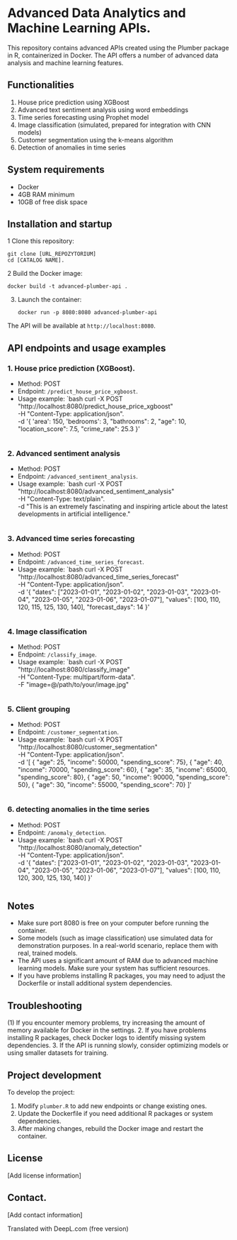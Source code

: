 # Advanced Data Analytics and Machine Learning APIs.

This repository contains advanced APIs created using the Plumber package in R, containerized in Docker. The API offers a number of advanced data analysis and machine learning features.

## Functionalities

1. House price prediction using XGBoost
2. Advanced text sentiment analysis using word embeddings
3. Time series forecasting using Prophet model
4. Image classification (simulated, prepared for integration with CNN models)
5. Customer segmentation using the k-means algorithm
6. Detection of anomalies in time series

## System requirements

- Docker
- 4GB RAM minimum
- 10GB of free disk space

## Installation and startup

1 Clone this repository:
   ```
   git clone [URL_REPOZYTORIUM]
   cd [CATALOG NAME].
   ```

2 Build the Docker image:
   ```
   docker build -t advanced-plumber-api .
   ```

3. Launch the container:
   ```
   docker run -p 8080:8080 advanced-plumber-api
   ```

The API will be available at `http://localhost:8080`.

## API endpoints and usage examples

### 1. House price prediction (XGBoost).

- Method: POST
- Endpoint: `/predict_house_price_xgboost`.
- Usage example:
  `bash
  curl -X POST "http://localhost:8080/predict_house_price_xgboost" \
       -H "Content-Type: application/json". \
       -d '{
         'area': 150,
         'bedrooms': 3,
         "bathrooms": 2,
         "age": 10,
         "location_score": 7.5,
         "crime_rate": 25.3
       }'
  ```

### 2. Advanced sentiment analysis

- Method: POST
- Endpoint: `/advanced_sentiment_analysis`.
- Usage example:
  `bash
  curl -X POST "http://localhost:8080/advanced_sentiment_analysis" \
       -H "Content-Type: text/plain". \
       -d "This is an extremely fascinating and inspiring article about the latest developments in artificial intelligence."
  ```

### 3. Advanced time series forecasting

- Method: POST
- Endpoint: `/advanced_time_series_forecast`.
- Usage example:
  `bash
  curl -X POST "http://localhost:8080/advanced_time_series_forecast" \
       -H "Content-Type: application/json". \
       -d '{
         "dates": ["2023-01-01", "2023-01-02", "2023-01-03", "2023-01-04", "2023-01-05", "2023-01-06", "2023-01-07"],
         "values": [100, 110, 120, 115, 125, 130, 140],
         "forecast_days": 14
       }'
  ```

### 4. Image classification

- Method: POST
- Endpoint: `/classify_image`.
- Usage example:
  `bash
  curl -X POST "http://localhost:8080/classify_image" \
       -H "Content-Type: multipart/form-data". \
       -F "image=@/path/to/your/image.jpg"
  ```

### 5. Client grouping

- Method: POST
- Endpoint: `/customer_segmentation`.
- Usage example:
  `bash
  curl -X POST "http://localhost:8080/customer_segmentation" \
       -H "Content-Type: application/json". \
       -d '[
         { "age": 25, "income": 50000, "spending_score": 75},
         { "age": 40, "income": 70000, "spending_score": 60},
         { "age": 35, "income": 65000, "spending_score": 80},
         { "age": 50, "income": 90000, "spending_score": 50},
         { "age": 30, "income": 55000, "spending_score": 70}
       ]'
  ```

### 6. detecting anomalies in the time series

- Method: POST
- Endpoint: `/anomaly_detection`.
- Usage example:
  `bash
  curl -X POST "http://localhost:8080/anomaly_detection" \
       -H "Content-Type: application/json". \
       -d '{
         "dates": ["2023-01-01", "2023-01-02", "2023-01-03", "2023-01-04", "2023-01-05", "2023-01-06", "2023-01-07"],
         "values": [100, 110, 120, 300, 125, 130, 140]
       }'
  ```

## Notes

- Make sure port 8080 is free on your computer before running the container.
- Some models (such as image classification) use simulated data for demonstration purposes. In a real-world scenario, replace them with real, trained models.
- The API uses a significant amount of RAM due to advanced machine learning models. Make sure your system has sufficient resources.
- If you have problems installing R packages, you may need to adjust the Dockerfile or install additional system dependencies.

## Troubleshooting

(1) If you encounter memory problems, try increasing the amount of memory available for Docker in the settings.
2. If you have problems installing R packages, check Docker logs to identify missing system dependencies.
3. If the API is running slowly, consider optimizing models or using smaller datasets for training.

## Project development

To develop the project:

1. Modify `plumber.R` to add new endpoints or change existing ones.
2. Update the Dockerfile if you need additional R packages or system dependencies.
3. After making changes, rebuild the Docker image and restart the container.

## License

[Add license information]

## Contact.

[Add contact information]

Translated with DeepL.com (free version)
